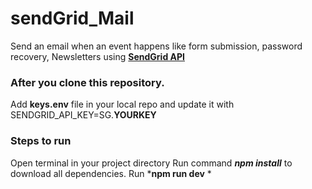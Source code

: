 # sendGrid_Mail
Send an email when an event happens like form submission, password recovery, Newsletters using  [**SendGrid API**](https://sendgrid.com/docs/for-developers/sending-email/quickstart-nodejs/)

### After you clone this repository. 
Add **keys.env** file in your local repo and update it with SENDGRID_API_KEY=SG.**YOURKEY** 

### Steps to run 
Open terminal in your project directory
Run command *__npm install__* to download all dependencies.
Run *__npm run dev__ *

